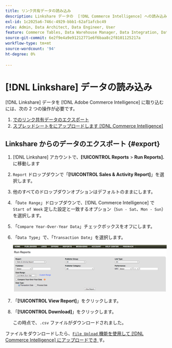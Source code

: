 ```yaml
---
title: リンク共有データの読み込み
description: Linkshare データの  [!DNL Commerce Intelligence] への読み込みについて説明します。
exl-id: 1c2025a6-746c-4929-bbb1-62af1afcbc49
role: Admin, Data Architect, Data Engineer, User
feature: Commerce Tables, Data Warehouse Manager, Data Integration, Data Import/Export
source-git-commit: 6e2f9e4a9e91212771e6f6baa8c2f8101125217a
workflow-type: tm+mt
source-wordcount: '94'
ht-degree: 0%

---
```


# [!DNL Linkshare] データの読み込み

[!DNL Linkshare] データを [!DNL Adobe Commerce Intelligence] に取り込むには、次の 2 つの操作が必要です。

1. [でのリンク共有データのエクスポート ](#export)
1. [スプレッドシートをにアップロードします  [!DNL Commerce Intelligence]](../connecting-data/using-file-uploader.md)

## Linkshare からのデータのエクスポート {#export}

1. [!DNL Linkshare] アカウントで、**[!UICONTROL Reports** > **Run Reports].** に移動します

1. `Report` ドロップダウンで「**[!UICONTROL Sales & Activity Report]**」を選択します。

1. 他のすべてのドロップダウンオプションはデフォルトのままにします。

1. 「`Date Range`」ドロップダウンで、[!DNL Commerce Intelligence] で `Start of Week` 定した設定と一致するオプション（`Sun - Sat`、`Mon - Sun`）を選択します。

1. 「`Compare Year-Over-Year Data`」チェックボックスをオフにします。

1. 「`Data Type`」で、「`Transaction Date`」を選択します。

   ![importing\_linkshare\_data.png](../../../assets/importing_linkshare_data.png)

1. 「**[!UICONTROL View Report]**」をクリックします。

1. 「**[!UICONTROL Download]**」をクリックします。

   この時点で、`.csv` ファイルがダウンロードされました。

ファイルをダウンロードしたら、[`File Upload` 機能を使用して [!DNL Commerce Intelligence] にアップロードでき ](../connecting-data/using-file-uploader.md) す。
